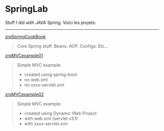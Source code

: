 # SpringLab
Stuff I did with JAVA Spring. Voici les projets:

------


[zrqSpringCookBook](https://github.com/rdquintas/SpringLab/tree/master/zrqSpringCookBook)
> Core Spring stuff. Beans. AOP. Configs. Etc...

[zrqMVCexample01](https://github.com/rdquintas/SpringLab/tree/master/zrqMVCexample01)
> Simple MVC example: 
>  - created using spring-boot
>  - no web.xml
>  - no xxxx-servlet.xml

[zrqMVCexample02](https://github.com/rdquintas/SpringLab/tree/master/zrqMVCexample02)
> Simple MVC example: 
>  - created using Dynamic Web Project
>  - with web.xml (servlet v3.1)
>  - with xxxx-servlet.xml


